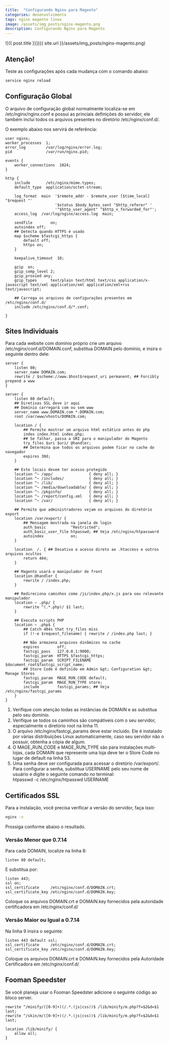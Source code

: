 ```yaml
---
title:  "Configurando Nginx para Magento"
categories: desenvolvimento
tags: nginx magento linux
image: /assets/img_posts/nginx-magento.png
description: Configurando Nginx para Magento
---
```


![{{ post.title }}]({{ site.url }}/assets/img_posts/nginx-magento.png)

## Atenção!

Teste as configurações após cada mudança com o comando abaixo:

```sh
service nginx reload
```

## Configuração Global

O arquivo de configuração global normalmente localiza-se em /etc/nginx/nginx.conf e possui as princiais definições do servidor, ele também inclui todos os arquivos presentes no diretório /etc/nginx/conf.d/.

O exemplo abaixo nos servirá de referência:

```nginx
user nginx;
worker_processes  1;
error_log         /var/log/nginx/error.log;
pid               /var/run/nginx.pid;

events {
    worker_connections  1024;
}

http {
    include       /etc/nginx/mime.types;
    default_type  application/octet-stream;

    log_format  main  '$remote_addr - $remote_user [$time_local] "$request "'
                      '$status $body_bytes_sent "$http_referer" '
                      '"$http_user_agent" "$http_x_forwarded_for"';
    access_log  /var/log/nginx/access.log  main;

    sendfile        on;
    autoindex off;
    ## Detecta quando HTTPS é usado
    map $scheme $fastcgi_https {
        default off;
        https on;
    }

    keepalive_timeout  10;

    gzip  on;
    gzip_comp_level 2;
    gzip_proxied any;
    gzip_types      text/plain text/html text/css application/x-javascript text/xml application/xml application/xml+rss text/javascript;

    ## Carrega os arquivos de configurações presentes em /etc/nginx/conf.d/
    include /etc/nginx/conf.d/*.conf;

}
```

## Sites Individuais

Para cada website com domínio próprio crie um arquivo /etc/nginx/conf.d/DOMAIN.conf, substitua DOMAIN pelo domínio, e insira o seguinte dentro dele:

```nginx
server {
    listen 80;
    server_name DOMAIN.com;
    rewrite / $scheme://www.$host$request_uri permanent; ## Forcibly prepend a www
}

server {
    listen 80 default;
    ## Diretivas SSL deve ir aqui
    ## Domínio carregará com ou sem www
    server_name www.DOMAIN.com *.DOMAIN.com;
    root /var/www/vhosts/DOMAIN.com;

    location / {
        ## Permite mostrar um arquivo html estático antes do php
        index index.html index.php;
        ## Se falhar, passa a URI para o manipulador do Magento
        try_files $uri $uri/ @handler;
        ## Determina que todos os arquivos podem ficar no cache do navegador
        expires 30d;
    }

    ## Este locais devem ter acesso protegido
    location ^~ /app/                { deny all; }
    location ^~ /includes/           { deny all; }
    location ^~ /lib/                { deny all; }
    location ^~ /media/downloadable/ { deny all; }
    location ^~ /pkginfo/            { deny all; }
    location ^~ /report/config.xml   { deny all; }
    location ^~ /var/                { deny all; }

    ## Permite que administradores vejam os arquivos do diretório export
    location /var/export/ {
        ## Mensagem mostrada na janela de login
        auth_basic           "Restricted";
        auth_basic_user_file htpasswd; ## Veja /etc/nginx/htpassword
        autoindex            on;
    }

    location  /. { ## Desativa o acesso direto ao .htaccess e outros arquivos ocultos
        return 404;
    }

    ## Magento usará o manipulador de front
    location @handler {
        rewrite / /index.php;
    }

    ## Redireciona caminhos como /js/index.php/x.js para seu relevante manipulador
    location ~ .php/ {
        rewrite ^(.*.php)/ $1 last;
    }

    ## Executa scripts PHP
    location ~ .php$ {
        ## Catch 404s that try_files miss
        if (!-e $request_filename) { rewrite / /index.php last; }

        ## Não armazena arquivos dinâmicos no cache
        expires        off;
        fastcgi_pass   127.0.0.1:9000;
        fastcgi_param  HTTPS $fastcgi_https;
        fastcgi_param  SCRIPT_FILENAME  $document_root$fastcgi_script_name;
        ## Store Code é definido em Admin &gt; Configuration &gt; Manage Stores
        fastcgi_param  MAGE_RUN_CODE default;
        fastcgi_param  MAGE_RUN_TYPE store;
        include        fastcgi_params; ## Veja /etc/nginx/fastcgi_params
    }
}
```

1. Verifique com atenção todas as instâncias de DOMAIN e as substitua pelo seu domínio.
2. Verifique se todos os caminhos são compátiveis com o seu servidor, especialmente o diretório root na linha 11.
3. O arquivo /etc/nginx/fastcgi_params deve estar incluído. Ele é instalado por várias distribuições Linux automaticamente, caso seu servidor não o possuir, obtenha a cópia de algum.
4. O MAGE_RUN_CODE e MAGE_RUN_TYPE são para instalações multi-lojas, cada DOMAIN que represente uma loja deve ter o Store Code no lugar de default na linha 53.
5. Uma senha deve ser configurada para acessar o diretório /var/export/. Para configurar a senha, substitua USERNAME pelo seu nome de usuário e digite o seguinte comando no terminal:
		<br> htpasswd -c /etc/nginx/htpasswd USERNAME

## Certificados SSL

Para a instalação, você precisa verificar a versão do servidor, faça isso:

```sh
nginx -v
```

Prossiga conforme abaixo o resultado.

### Versão Menor que 0.7.14

Para cada DOMAIN, localize na linha 8:

```nginx
listen 80 default;
```

E substitua por:

```nginx
listen 443;
ssl on;
ssl_certificate     /etc/nginx/conf.d/DOMAIN.crt;
ssl_certificate_key /etc/nginx/conf.d/DOMAIN.key;
```

Coloque os arquivos DOMAIN.crt e DOMAIN.key fornecidos pela autoridade certificadora em /etc/nginx/conf.d/

### Versão Maior ou Igual a 0.7.14

Na linha 9 insira o seguinte:

```nginx
listen 443 default ssl;
ssl_certificate     /etc/nginx/conf.d/DOMAIN.crt;
ssl_certificate_key /etc/nginx/conf.d/DOMAIN.key;
```

Coloque os arquivos DOMAIN.crt e DOMAIN.key fornecidos pela Autoridade Certificadora em /etc/nginx/conf.d/

## Fooman Speedster

Se você planeja usar o Fooman Speedster adicione o seguinte código ao bloco server.

```nginx
rewrite ^/minify/([0-9]+)(/.*.(js|css))$ /lib/minify/m.php?f=$2&d=$1 last;
rewrite ^/skin/m/([0-9]+)(/.*.(js|css))$ /lib/minify/m.php?f=$2&d=$1 last;

location /lib/minify/ {
    allow all;
}
```
